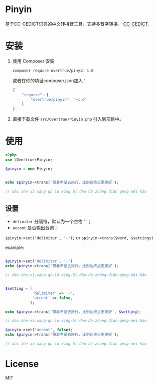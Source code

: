 Pinyin
======

基于CC-CEDICT词典的中文转拼音工具，支持多音字转换。 [CC-CEDICT](http://cc-cedict.org/wiki/).


# 安装
1. 使用 Composer 安装:
	```
	composer require overtrue/pinyin 1.0
	```
	或者在你的项目composer.json加入：
	```javascript
	{
	    "require": {
	        "overtrue/pinyin": "~1.0"
	    }
	}
	```

2. 直接下载文件 `src/Overtrue/Pinyin.php` 引入到项目中。


# 使用

```php
<?php
use \Overtrue\Pinyin;

$pinyin = new Pinyin;


echo $pinyin->trans('带着希望去旅行，比到达终点更美好');

// dài zhe xī wàng qù lǔ xíng bǐ dào dá zhōng diǎn gèng měi hǎo
```


## 设置

- `delimiter` 分隔符，默认为一个空格 ' '；
- `accent` 是否输出音调；

`$pinyin->set('delimiter', '-');` or `$pinyin->trans($word, $settings)`

example:

```php

$pinyin->set('delimiter', '-')
echo $pinyin->trans('带着希望去旅行，比到达终点更美好');

// dài-zhe-xī-wàng-qù-lǔ-xíng-bǐ-dào-dá-zhōng-diǎn-gèng-měi-hǎo
```
```php

$setting = [
			'delimiter' => '-',
			'accent' => false,
		   ];

echo $pinyin->trans('带着希望去旅行，比到达终点更美好', $setting);

// dai-zhe-xi-wang-qu-lu-xing-bi-dao-da-zhong-dian-geng-mei-hao
```

```php
$pinyin->set('accent', false);
echo $pinyin->trans('带着希望去旅行，比到达终点更美好');

// dai zhe xi wang qu lu xing bi dao da zhong dian geng mei hao
```

# License

MIT
